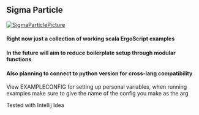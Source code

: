 ## Sigma Particle

[![SigmaParticlePicture](https://d2r55xnwy6nx47.cloudfront.net/uploads/2016/11/1_no-glowing.jpg)](https://github.com/dzyphr/ScalaSigmaParticle)

#### Right now just a collection of working scala ErgoScript examples

#### In the future will aim to reduce boilerplate setup through modular functions

#### Also planning to connect to python version for cross-lang compatibility

View EXAMPLECONFIG for setting up personal variables, when running examples make sure to give the name of the config you make as the arg

Tested with Intellij Idea
